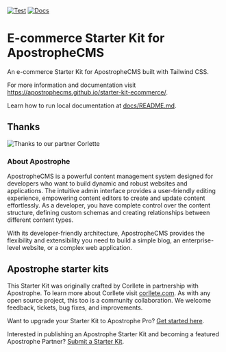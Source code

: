 [![Test](https://github.com/apostrophecms/starter-kit-ecommerce/actions/workflows/test.yml/badge.svg)](https://github.com/apostrophecms/starter-kit-ecommerce/actions/workflows/test.yml) [![Docs](https://github.com/apostrophecms/starter-kit-ecommerce/actions/workflows/docs.yml/badge.svg)](https://github.com/apostrophecms/starter-kit-ecommerce/actions/workflows/docs.yml)

# E-commerce Starter Kit for ApostropheCMS
An e-commerce Starter Kit for ApostropheCMS built with Tailwind CSS.

For more information and documentation visit https://apostrophecms.github.io/starter-kit-ecommerce/.

Learn how to run local documentation at [docs/README.md](docs/README.md).

## Thanks

![Thanks to our partner Corlette](https://static.apostrophecms.com/apostrophecms/starter-kit-ecommerce/images/corllete-thanks.png)

### About Apostrophe
ApostropheCMS is a powerful content management system designed for developers who want to build dynamic and robust websites and applications. The intuitive admin interface provides a user-friendly editing experience, empowering content editors to create and update content effortlessly. As a developer, you have complete control over the content structure, defining custom schemas and creating relationships between different content types.

With its developer-friendly architecture, ApostropheCMS provides the flexibility and extensibility you need to build a simple blog, an enterprise-level website, or a complex web application.


## Apostrophe starter kits
This Starter Kit was originally crafted by Corllete in partnership with Apostrophe. To learn more about Corllete visit [corllete.com](https://corllete.com). As with any open source project, this too is a community collaboration. We welcome feedback, tickets, bug fixes, and improvements.

Want to upgrade your Starter Kit to Apostrophe Pro? [Get started here](https://apostrophecms.com/pro).

Interested in publishing an Apostrophe Starter Kit and becoming a featured Apostrophe Partner? [Submit a Starter Kit](https://apostrophecms.com/starter-kits).

